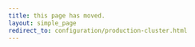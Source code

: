 ```yaml
---
title: this page has moved.
layout: simple_page
redirect_to: configuration/production-cluster.html
---
```

